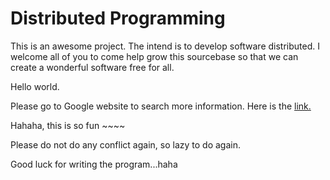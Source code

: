 Distributed Programming
=======================

This is an awesome project. The intend is to develop software distributed.
I welcome all of you to come help grow this sourcebase so that we can create a wonderful software free for all.

Hello world.

Please go to Google website to search more information. Here is the [link.](http://google.com)

Hahaha, this is so fun ~~~~ 

Please do not do any conflict again, so lazy to do again.

Good luck for writing the program...haha

